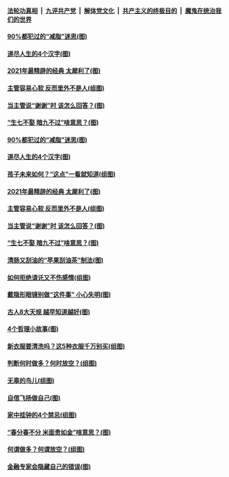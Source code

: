 

####  [法轮功真相](../../../../basic/blob/master/README.md?t=03242101) &nbsp;|&nbsp; [九评共产党](../../../../9ping.md/blob/master/README.md?t=03242101) &nbsp;|&nbsp; [解体党文化](../../../../jtdwh.md/blob/master/README.md?t=03242101)  &nbsp;|&nbsp; [共产主义的终极目的](../../../../gczydzjmd.md/blob/master/README.md?t=03242101) &nbsp;|&nbsp; [魔鬼在统治我们的世界](../../../../mgztzwmdsj.md/blob/master/README.md?t=03242101) 

#### [90%都犯过的“减脂”迷思(图)](../pages/p8/966576.md?t=03242101) 

#### [道尽人生的4个汉字(图)](../pages/p8/965438.md?t=03242101) 

#### [2021年最精辟的经典 太犀利了(图)](../pages/p8/966031.md?t=03242101) 

#### [主管容易心软 反而里外不是人(组图)](../pages/p8/966474.md?t=03242101) 

#### [当主管说“谢谢”时 该怎么回答？(图)](../pages/p8/966048.md?t=03242101) 

#### [“生七不娶 暗九不过”啥意思？(图)](../pages/p8/966429.md?t=03242101) 

#### [90%都犯过的“减脂”迷思(图)](../pages/p8/966576.md?t=03242101) 

#### [道尽人生的4个汉字(图)](../pages/p8/965438.md?t=03242101) 

#### [孩子未来如何？“这点”一看就知道(组图)](../pages/p8/966011.md?t=03242101) 

#### [2021年最精辟的经典 太犀利了(图)](../pages/p8/966031.md?t=03242101) 

#### [主管容易心软 反而里外不是人(组图)](../pages/p8/966474.md?t=03242101) 

#### [当主管说“谢谢”时 该怎么回答？(图)](../pages/p8/966048.md?t=03242101) 

#### [“生七不娶 暗九不过”啥意思？(图)](../pages/p8/966429.md?t=03242101) 

#### [清肠又刮油的“苹果刮油茶”制法(图)](../pages/p8/966245.md?t=03242101) 

#### [如何拒绝请讬又不伤感情(组图)](../pages/p8/966361.md?t=03242101) 

#### [戴隐形眼镜别做“这件事” 小心失明(图)](../pages/p8/966349.md?t=03242101) 

#### [古人8大天规 越早知道越好(图)](../pages/p8/965782.md?t=03242101) 

#### [4个哲理小故事(图)](../pages/p8/966044.md?t=03242101) 

#### [新衣服要清洗吗？这5种衣服千万别买(组图)](../pages/p8/965831.md?t=03242101) 

#### [判断何时做多？何时放空？(组图)](../pages/p8/966166.md?t=03242101) 

#### [无辜的鸟儿(组图)](../pages/p8/966163.md?t=03242101) 

#### [自信飞扬做自己(图)](../pages/p8/965977.md?t=03242101) 

#### [家中挂钟的4个禁忌(组图)](../pages/p8/965439.md?t=03242101) 

#### [“春分春不分 米面贵如金”啥意思？(图)](../pages/p8/966137.md?t=03242101) 

#### [何谓做多？何谓放空？(组图)](../pages/p8/966131.md?t=03242101) 

#### [金融专家会隐藏自己的错误(图)](../pages/p8/965919.md?t=03242101) 


